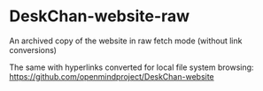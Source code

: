 # DeskChan-website-raw
An archived copy of the website in raw fetch mode (without link conversions)

The same with hyperlinks converted for local file system browsing: https://github.com/openmindproject/DeskChan-website
